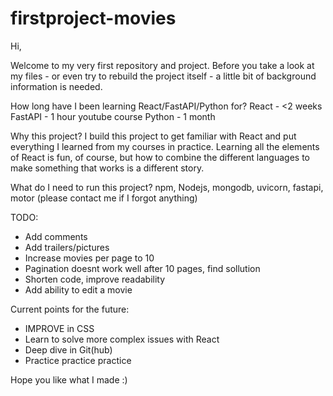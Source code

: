 # firstproject-movies

Hi,

Welcome to my very first repository and project.
Before you take a look at my files - or even try to rebuild the project itself - a little bit of background information is needed.

How long have I been learning React/FastAPI/Python for?
React - <2 weeks
FastAPI - 1 hour youtube course
Python - 1 month

Why this project?
I build this project to get familiar with React and put everything I learned from my courses in practice. Learning all the elements of React is fun, of course, but how to combine the different languages to make something that works is a different story.

What do I need to run this project?
npm, Nodejs, mongodb, uvicorn, fastapi, motor (please contact me if I forgot anything) 

TODO:
- Add comments
- Add trailers/pictures
- Increase movies per page to 10
- Pagination doesnt work well after 10 pages, find sollution
- Shorten code, improve readability
- Add ability to edit a movie

Current points for the future:
- IMPROVE in CSS
- Learn to solve more complex issues with React
- Deep dive in Git(hub)
- Practice practice practice

Hope you like what I made :)
